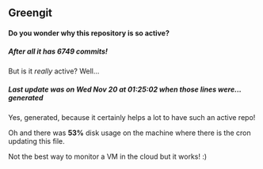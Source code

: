 ## Greengit

#### Do you wonder why this repository is so active?

##### After all it has 6749 commits!

But is it *really* active? Well...

##### Last update was on Wed Nov 20 at 01:25:02 when those lines were... generated

Yes, generated, because it certainly helps a lot to have such an active repo!

Oh and there was **53%** disk usage on the machine
where there is the cron updating this file.

Not the best way to monitor a VM in the cloud but it works! :)
